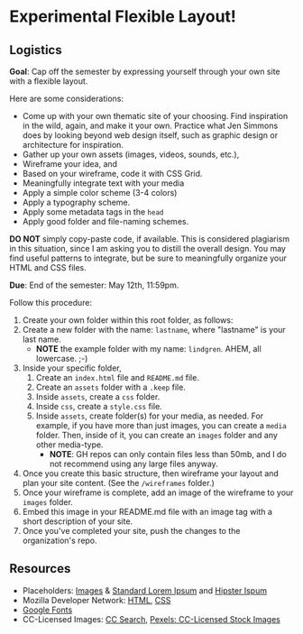 # Experimental Flexible Layout!

## Logistics

**Goal**: Cap off the semester by expressing yourself through your own site with a flexible layout. 

Here are some considerations:

- Come up with your own thematic site of your choosing. Find inspiration in the wild, again, and make it your own. Practice what Jen Simmons does by looking beyond web design itself, such as graphic design or architecture for inspiration.
- Gather up your own assets (images, videos, sounds, etc.), 
- Wireframe your idea, and 
- Based on your wireframe, code it with CSS Grid. 
- Meaningfully integrate text with your media
- Apply a simple color scheme (3-4 colors)
- Apply a typography scheme.
- Apply some metadata tags in the ```head```
- Apply good folder and file-naming schemes.

**DO NOT** simply copy-paste code, if available. This is considered plagiarism in this situation, since I am asking you to distill the overall design. You may find useful patterns to integrate, but be sure to meaningfully organize your HTML and CSS files.

**Due**: End of the semester: May 12th, 11:59pm.

Follow this procedure:

1. Create your own folder within this root folder, as follows:
  1. Create a new folder with the name: <code>lastname</code>, where "lastname" is your last name. 
     - **NOTE** the example folder with my name: <code>lindgren</code>. AHEM, all lowercase. ;-)
  2. Inside your specific folder,
      1. Create an ```index.html``` file and ```README.md``` file.
      2. Create an <code>assets</code> folder with a ```.keep``` file.
      3. Inside <code>assets</code>, create a <code>css</code> folder.
      4. Inside <code>css</code>, create a <code>style.css</code> file.
      5. Inside <code>assets</code>, create folder(s) for your media, as needed. For example, if you have more than just images, you can create a <code>media</code> folder. Then, inside of it, you can create an <code>images</code> folder and any other media-type. 
          - **NOTE**: GH repos can only contain files less than 50mb, and I do not recommend using any large files anyway.
2. Once you create this basic structure, then wireframe your layout and plan your site content. (See the <code>/wireframes</code> folder.)
3. Once your wireframe is complete, add an image of the wireframe to your <code>images</code> folder.
4. Embed this image in your README.md file with an image tag with a short description of your site.
5. Once you've completed your site, push the changes to the organization's repo.

## Resources

- Placeholders: <a href="https://placeholder.com/" target="_blank">Images</a> &amp; <a href="https://placeholder.com/text/lorem-ipsum/" target="_blank">Standard Lorem Ipsum</a> and <a href="https://hipsum.co/" target="_blank">Hipster Ispum</a>
- Mozilla Developer Network: <a href="https://developer.mozilla.org/en-US/docs/Web/HTML" target="_blank">HTML</a>, <a href="https://developer.mozilla.org/en-US/docs/Web/CSS" target="_blank">CSS</a>
-  <a href="https://fonts.google.com" target="_blank">Google Fonts</a>
-  CC-Licensed Images: <a href="https://search.creativecommons.org/" target="_blank">CC Search</a>, <a href="https://www.pexels.com/popular-searches/" target="_blank">Pexels: CC-Licensed Stock Images</a>
